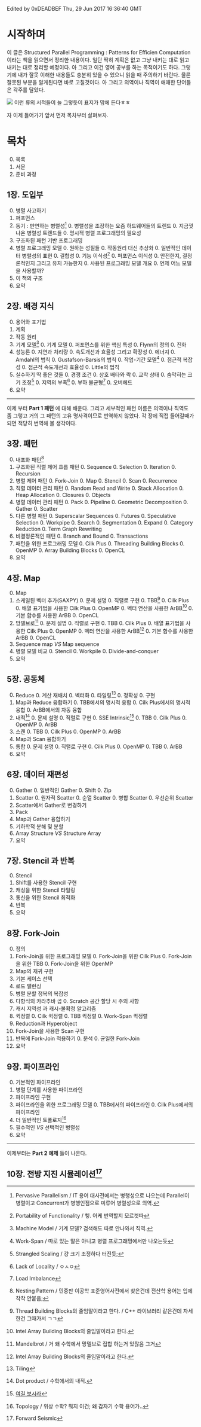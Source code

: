 Edited by 0xDEADBEF
Thu, 29 Jun 2017 16:36:40 GMT

# 시작하며
이 글은 Structured Parallel Programming : Patterns for Efficien Computation이라는 책을 읽으면서 정리한 내용이다. 일단 딱히 계획은 없고 그냥 내키는 대로 읽고 내키는 대로 정리할 예정이다. 아 그리고 이건 영어 공부를 하는 목적이기도 하다. 그렇기에 내가 잘못 이해한 내용들도 충분히 있을 수 있으니 읽을 때 주의하기 바란다. 물론 잘못된 부분을 알게된다면 바로 고칠것이다.
아 그리고 의역이나 직역이 애매한 단어들은 각주를 달았다.

![](assets/[0]-41d63.png)
이런 류의 서적들이 늘 그렇듯이 표지가 맘에 든다ㅎㅎ

자 이제 들어가기 앞서 먼저 목차부터 살펴보자.

# 목차

0. 목록
0. 서문
0. 준비 과정

## 1장. 도입부
0. 병렬 사고하기
0. 퍼포먼스
0. 동기 : 만연하는 병렬성[^1]
    0. 병렬성을 조장하는 요즘 하드웨어들의 트렌드
    0. 지금껏 나온 병렬성 트렌드들
    0. 명시적 병렬 프로그래밍의 필요성
0. 구조화된 패턴 기반 프로그래밍
0. 병렬 프로그래밍 모델
    0. 원하는 성질들
    0. 작동원리 대신 추상화
    0. 일반적인 데이터 병렬성의 표현
    0. 결합성
    0. 기능 이식성[^2]
    0. 퍼포먼스 이식성
    0. 안전한지, 결정론적인지 그리고 유지 가능한지
    0. 사용된 프로그래밍 모델 개요
    0. 언제 어느 모델을 사용할까?
0. 이 책의 구조
0. 요약

## 2장. 배경 지식
0. 용어와 표기법
0. 계획
0. 작동 원리
0. 기계 모델[^3]
    0. 기계 모델
    0. 퍼포먼스를 위한 핵심 특성
    0. Flynn의 정의
    0. 진화
0. 성능론
    0. 지연과 처리량
    0. 속도개선과 효율성 그리고 확장성
    0. 에너지
    0. Amdahl의 법칙
    0. Gustafson-Barsis의 법칙
    0. 작업-기간 모델[^4]
    0. 점근적 복잡성
    0. 점근적 속도개선과 효율성
    0. Little의 법칙
0. 실수하기 딱 좋은 것들
    0. 경쟁 조건
    0. 상호 배타와 락
    0. 교착 상태
    0. 숨막히는 크기 조정[^5]
    0. 지역의 부족[^6]
    0. 부하 불균형[^7]
    0. 오버헤드
0. 요약

___
이제 부터 **Part 1 패턴** 에 대해 배운다. 그리고 세부적인 패턴 이름은 의역이나 직역도 좀 그렇고 거의 그 패턴의 고유 명사격이므로 번역하지 않았다. 각 장에 직접 들어갈때가 되면 적당히 번역해 볼 생각이다.

## 3장. 패턴
0. 내포화 패턴[^8]
0. 구조화된 직렬 제어 흐름 패턴
    0. Sequence
    0. Selection
    0. Iteration
    0. Recursion
0. 병렬 제어 패턴
    0. Fork-Join
    0. Map
    0. Stencil
    0. Scan
    0. Recurrence
0. 직렬 데이터 관리 패턴
    0. Random Read and Write
    0. Stack Allocation
    0. Heap Allocation
    0. Closures
    0. Objects
0. 병렬 데이터 관리 패턴
    0. Pack
    0. Pipeline
    0. Geometric Decomposition
    0. Gather
    0. Scatter
0. 다른 병렬 패턴
    0. Superscalar Sequences
    0. Futures
    0. Speculative Selection
    0. Workpipe
    0. Search
    0. Segmentation
    0. Expand
    0. Category Reduction
    0. Term Graph Rewriting
0. 비결정론적인 패턴
    0. Branch and Bound
    0. Transactions
0. 패턴을 위한 프로그래밍 모델
    0. Cilk Plus
    0. Threading Building Blocks
    0. OpenMP
    0. Array Building Blocks
    0. OpenCL
0. 요약

## 4장. Map
0. Map
0. 스케일된 벡터 추가(SAXPY)
    0. 문제 설명
    0. 직렬로 구현
    0. TBB[^TBB]
    0. Cilk Plus
    0. 배열 표기법을 사용한 Cilk Plus
    0. OpenMP
    0. 벡터 연산을 사용한 ArBB[^9]
    0. 기본 함수를 사용한 ArBB
    0. OpenCL
0. 망델브로[^10]
    0. 문제 설명
    0. 직렬로 구현
    0. TBB
    0. Cilk Plus
    0. 배열 표기법을 사용한 Cilk Plus
    0. OpenMP
    0. 벡터 연산을 사용한 ArBB[^9]
    0. 기본 함수를 사용한 ArBB
    0. OpenCL
0. Sequence map *VS* Map sequence
0. 병렬 모델 비교
    0. Stencil
    0. Workpile
    0. Divide-and-conquer
0. 요약

## 5장. 공동체
0. Reduce
    0. 계산 재배치
    0. 벡터화
    0. 타일링[^tiling]
    0. 정확성
    0. 구현
0. Map과 Reduce 융합하기
    0. TBB에서의 명시적 융합
    0. Cilk Plus에서의 명시적 융합
    0. ArBB에서의 자동 융합
0. 내적[^dot_product]
    0. 문제 설명
    0. 직렬로 구현
    0. SSE Intrinsic[^sse_intrinsic]
    0. TBB
    0. Cilk Plus
    0. OpenMP
    0. ArBB
0. 스캔
    0. TBB
    0. Cilk Plus
    0. OpenMP
    0. ArBB
0. Map과 Scan 융합하기
0. 통합
    0. 문제 설명
    0. 직렬로 구현
    0. Cilk Plus
    0. OpenMP
    0. TBB
    0. ArBB
0. 요약

## 6장. 데이터 재편성
0. Gather
    0. 일반적인 Gather
    0. Shift
    0. Zip
0. Scatter
    0. 원자적 Scatter
    0. 순열 Scatter
    0. 병합 Scatter
    0. 우선순위 Scatter
0. Scatter에서 Gather로 변경하기
0. Pack
0. Map과 Gather 융합하기
0. 기하학적 분해 및 분할
0. Array Structure *VS* Structure Array
0. 요약

## 7장. Stencil 과 반복
0. Stencil
0. Shift를 사용한 Stencil 구현
0. 캐싱을 위한 Stencil 타일링
0. 통신을 위한 Stencil 최적화
0. 반복
0. 요약

## 8장. Fork-Join
0. 정의
0. Fork-Join을 위한 프로그래밍 모델
    0. Fork-Join을 위한 Cilk Plus
    0. Fork-Join을 위한 TBB
    0. Fork-Join을 위한 OpenMP
0. Map의 재귀 구현
0. 기본 케이스 선택
0. 로드 밸런싱
0. 병렬 분할 정복의 복잡성
0. 다항식의 카라추바 곱
    0. Scratch 공간 할당 시 주의 사항
0. 캐시 지역성 과 캐시-불확정 알고리즘
0. 퀵정렬
    0. Cilk 퀵정렬
    0. TBB 퀵정렬
    0. Work-Span 퀵정렬
0. Reduction과 Hyperobject
0. Fork-Join을 사용한 Scan 구현
0. 반복에 Fork-Join 적용하기
    0. 분석
    0. 균일한 Fork-Join
0. 요약

## 9장. 파이프라인
0. 기본적인 파이프라인
0. 병렬 단계를 사용한 파이프라인
0. 파이프라인 구현
0. 파이프라인을 위한 프로그래밍 모델
    0. TBB에서의 파이프라인
    0. Cilk Plus에서의 파이프라인
0. 더 일반적인 토폴로지[^topology]
0. 필수적인 *VS* 선택적인 병렬성
0. 요약
___

이제부터는 **Part 2 예제** 들이 나온다.

## 10장. 전방 지진 시뮬레이션[^forward_seismic]

[^1]:Pervasive Parallelism / IT 용어 대사전에서는 병행성으로 나오는데 Parallel이 병렬이고 Concurrent가 병행인점으로 미루어 병렬성으로 의역.
[^2]:Portability of Functionality / 헿. 어케 번역할지 모르겟따
[^3]:Machine Model / 기계 모델? 검색해도 따로 안나와서 직역.
[^4]:Work-Span / 따로 있는 말은 아니고 병렬 프로그래밍에서만 나오는듯
[^5]:Strangled Scaling / 걍 크기 조정하다 터진듯;
[^6]:Lack of Locality / ㅇㅅㅇ
[^7]:Load Imbalance
[^8]:Nesting Pattern / 민중판 이공학 표준영어사전에서 찾은건데 전산학 용어는 입에 착착 안붙음;
[^9]:Intel Array Building Blocks의 줄임말이라고 한다.
[^10]:Mandelbrot / 거 왜 수학에서 망델브로 집합 하는거 있잖음 그거
[^TBB]: Thread Building Blocks의 줄임말이라고 한다.  / C++ 라이브러리 같은건데 자세한건 그때가서 ㄱㄱ
[^dot_product]: Dot product / 수학에서의 내적.
[^sse_intrinsic]: [여길 보시라](https://msdn.microsoft.com/en-us/library/y0dh78ez\(v=vs.71\).aspx)
[^tiling]: Tiling
[^topology]: Topology / 위상 수학? 뭐지 이건; 왜 갑자기 수학 용어가..
[^forward_seismic]: Forward Seismic
